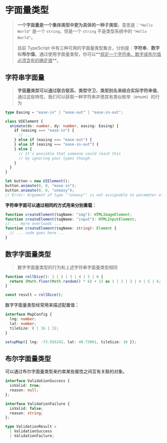 # 字面量类型

> **一个字面量是一个集体类型中更为具体的一种子类型**。意思是：`"Hello World"` 是一个 `string`，但是一个 `string` 不是类型系统中的 `"Hello World"`。
>
> 目前 TypeScript 中有三种可用的字面量类型集合，分别是：**字符串**、**数字**和**布尔值**。通过使用字面量类型，你可以**<u>规定一个字符串、数字或布尔值必须含有的确定值</u>**。

## 字符串字面量

> **字面量类型可以通过联合联系、类型守卫、类型别名来结合实际字符串值**。通过这些特性，我们可以获取一种字符串并使其有类似枚举（enum）的行为

```typescript
type Easing = "ease-in" | "ease-out" | "ease-in-out";

class UIElement {
  animate(dx: number, dy: number, easing: Easing) {
    if (easing === "ease-in") {
      // ...
    } else if (easing === "ease-out") {
    } else if (easing === "ease-in-out") {
    } else {
      // It's possible that someone could reach this
      // by ignoring your types though.
    }
  }
}

let button = new UIElement();
button.animate(0, 0, "ease-in");
button.animate(0, 0, "uneasy");
// Error: Argument of type '"uneasy"' is not assignable to parameter of type 'Easing'.
```

**字符串字面可以通过相同的方式用来分别重载**：

```TypeScript
function createElement(tagName: "img"): HTMLImageElement;
function createElement(tagName: "input"): HTMLInputElement;
// ... more overloads ...
function createElement(tagName: string): Element {
  // ... code goes here ...
}
```

## 数字字面量类型

> 数字字面量类型的行为和上述字符串字面量类型相同

```TypeScript
function rollDice(): 1 | 2 | 3 | 4 | 5 | 6 {
  return (Math.floor(Math.random() * 6) + 1) as 1 | 2 | 3 | 4 | 5 | 6;
}

const result = rollDice();
```

数字字面量类型经常用来描述配置值：

```TypeScript
interface MapConfig {
  lng: number;
  lat: number;
  tileSize: 8 | 16 | 32;
}

setupMap({ lng: -73.935242, lat: 40.73061, tileSize: 16 });
```

## 布尔字面量类型

可以通过布尔字面量类型来约束某些属性之间互有关联的对象。

```TypeScript
interface ValidationSuccess {
  isValid: true;
  reason: null;
};

interface ValidationFailure {
  isValid: false;
  reason: string;
};

type ValidationResult =
  | ValidationSuccess
  | ValidationFailure;
```